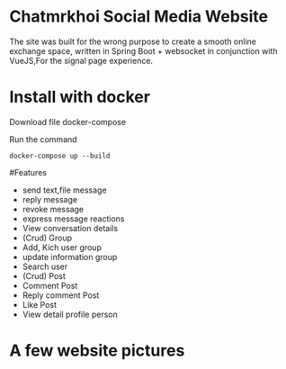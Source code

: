 # Chatmrkhoi Social Media Website
The site was built for the wrong purpose to create a smooth online exchange space, written in Spring Boot + websocket in conjunction with VueJS,For the signal page experience.
# Install with docker 
Download file docker-compose

Run the command
     
    docker-compose up --build

#Features
- send text,file message
- reply message
- revoke message
- express message reactions
- View conversation details
- (Crud) Group
- Add, Kich user group
- update information group
- Search user
- (Crud) Post
- Comment Post
- Reply comment Post
- Like Post
- View detail profile person
  
# A few website pictures
